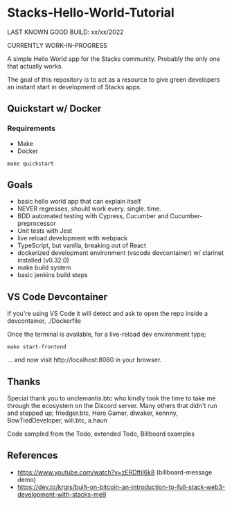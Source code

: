 # Stacks-Hello-World-Tutorial

LAST KNOWN GOOD BUILD: xx/xx/2022

CURRENTLY WORK-IN-PROGRESS

A simple Hello World app for the Stacks community. Probably the only one that actually works.

The goal of this repository is to act as a resource to give green developers an instant 
start in development of Stacks apps.

## Quickstart w/ Docker

### Requirements

- Make
- Docker

```
make quickstart
```

## Goals

- basic hello world app that can explain itself
- NEVER regresses, should work every. single. time.
- BDD automated testing with Cypress, Cucumber and Cucumber-preprocessor
- Unit tests with Jest
- live reload development with webpack
- TypeScript, but vanilla, breaking out of React
- dockerized development environment (vscode devcontainer) w/ clarinet installed (v0.32.0)
- make build system
- basic jenkins build steps



## VS Code Devcontainer

If you're using VS Code it will detect and ask to open the repo inside a devcontainer, ./Dockerfile

Once the terminal is available, for a live-reload dev environment type;

```
make start-frontend
```

... and now visit http://localhost:8080 in your browser.


## Thanks

Special thank you to unclemantis.btc who kindly took the time to take me through the ecosystem on the Discord server.
Many others that didn't run and stepped up; friedger.btc, Hero Gamer, diwaker, kennny, BowTiedDeveloper, will.btc, a.haun

Code sampled from the Todo, extended Todo, Billboard examples

## References

- https://www.youtube.com/watch?v=zERDftjl6k8 (billboard-message demo)
- https://dev.to/krgrs/built-on-bitcoin-an-introduction-to-full-stack-web3-development-with-stacks-me9